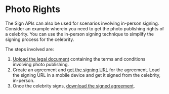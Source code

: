 # Photo Rights

The Sign APIs can also be used for scenarios involving in-person signing. Consider an example wherein you need to get the photo publishing rights of a celebrity. You can use the in-person signing technique to simplify the signing process for the celebrity.

The steps involved are:

1. [Upload the legal document](../api_uasge/send_signing.md) containing the terms and conditions involving photo publishing. 
2. Create an agreement and [get the signing URL](../api_uasge/get_signing_url.md) for the agreement. Load the signing URL in a mobile device and get it signed from the celebrity, in-person.
3. Once the celebrity signs, [download the signed agreement](../api_uasge/download_agreement.md).